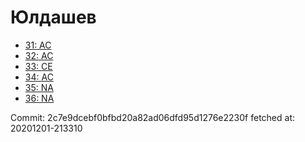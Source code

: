 # Юлдашев
- [31: AC](31.md)
- [32: AC](32.md)
- [33: CE](33.md)
- [34: AC](34.md)
- [35: NA](35.md)
- [36: NA](36.md)

Commit: 2c7e9dcebf0bfbd20a82ad06dfd95d1276e2230f
 fetched at: 20201201-213310
